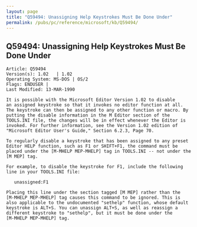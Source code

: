 ```yaml
---
layout: page
title: "Q59494: Unassigning Help Keystrokes Must Be Done Under"
permalink: /pubs/pc/reference/microsoft/kb/Q59494/
---
```


## Q59494: Unassigning Help Keystrokes Must Be Done Under

	Article: Q59494
	Version(s): 1.02   | 1.02
	Operating System: MS-DOS | OS/2
	Flags: ENDUSER |
	Last Modified: 13-MAR-1990
	
	It is possible with the Microsoft Editor Version 1.02 to disable
	an assigned keystroke so that it invokes no editor function at all.
	The keystroke can then be assigned to any other function or macro. By
	putting the disable information in the M Editor section of the
	TOOLS.INI file, the changes will be in effect whenever the Editor is
	invoked. For further information, see the Version 1.02 edition of
	"Microsoft Editor User's Guide," Section 6.2.3, Page 70.
	
	To regularly disable a keystroke that has been assigned to any preset
	Editor HELP function, such as F1 or SHIFT+F1, the command must be
	placed under the [M-MHELP MEP-MHELP] tag in TOOLS.INI -- not under the
	[M MEP] tag.
	
	For example, to disable the keystroke for F1, include the following
	line in your TOOLS.INI file:
	
	   unassigned:F1
	
	Placing this line under the section tagged [M MEP] rather than the
	[M-MHELP MEP-MHELP] tag causes this command to be ignored. This is
	also applicable to the undocumented "sethelp" function, whose default
	keystroke is ALT+S. You can unassign ALT+S, as well as reassign a
	different keystroke to "sethelp", but it must be done under the
	[M-MHELP MEP-MHELP] tag.
